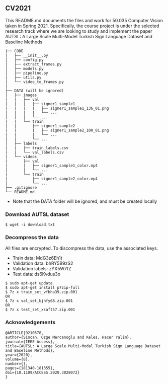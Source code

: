 ## CV2021
This README.md documents the files and work for 50.035 Computer Vision taken in Spring 2021. Specifically, the course project is under the selected research track where we are looking to study and implement the paper AUTSL: A Large Scale Multi-Model Turkish Sign Language Dataset and Baseline Methods
```
├── CODE
|   ├── __init__.py
|   ├── config.py
|   ├── extract_frames.py
│   ├── models.py
│   ├── pipeline.py
|   ├── utils.py
│   └── video_to_frames.py
|
├── DATA (will be ignored)
│   ├── images
|   |   ├── val
|   |   |   ├── signer1_sample1
|   |   |   |   ├── signer1_sample1_136_01.png
|   |   |   |   └── ...
|   |   |   └── ...
|   |   └── train
|   |       ├── signer1_sample2 
|   |       |   ├── signer1_sample2_100_01.png
|   |       |   └── ...
|   |       └── ...
│   ├── labels
|   |   ├── train_labels.csv
|   |   └── val_labels.csv
|   └── videos
|       ├── val
|       |   ├── signer1_sample1_color.mp4
|       |   └── ...
|       └── train
|           ├── signer1_sample2_color.mp4
|           └── ...
├── .gitignore
└── README.md
```

* Note that the DATA folder will be ignored, and must be created locally

### Download AUTSL dataset
```
$ wget -i download.txt
```

### Decompress the data
All files are encrypted. To discompress the data, use the associated keys.
- Train data: MdG3z6Eh1t
- Validation data: bhRY5B9zS2
- Validation labels: zYX5W7fZ
- Test data: ds6Kvdus3o
```
$ sudo apt-get update
$ sudo apt-get install p7zip-full
$ 7z x train_set_vfbha39.zip.001
OR
$ 7z x val_set_bjhfy68.zip.001
OR 
$ 7z x test_set_xsaft57.zip.001
```

### Acknowledgements
```
@ARTICLE{9210578,  
author={Sincan, Ozge Mercanoglu and Keles, Hacer Yalim},  
journal={IEEE Access},   
title={AUTSL: A Large Scale Multi-Modal Turkish Sign Language Dataset and Baseline Methods},   
year={2020},  
volume={8},  
number={},  
pages={181340-181355},  
doi={10.1109/ACCESS.2020.3028072}
}
```
